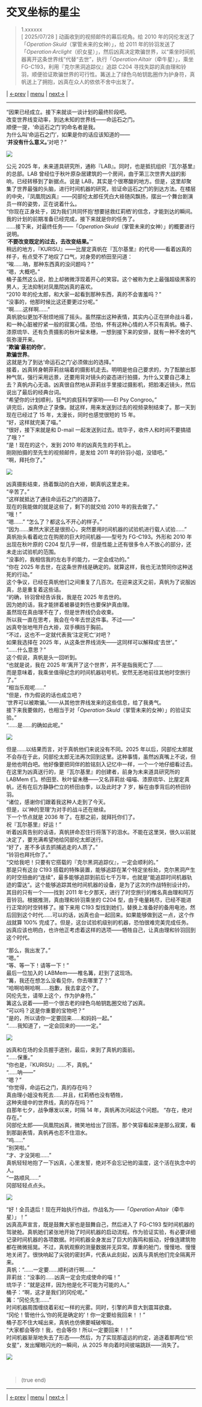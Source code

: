 # 交叉坐标的星尘
> 1.xxxxxx  
> [ 2025/07/28 ] 动画收到的视频邮件的幕后视角。给 2010 年的冈伦发送了「*Operation·Skuld*（掌管未来的女神）」，给 2011 年的铃羽发送了「*Operation·Arclight*（织女星）」，然后凶真决定欺骗世界，以“乘坐时间机器离开这条世界线”代替“去世”，执行「*Operation·Altair*（牵牛星）」，乘坐 FG-C193，利用『克尔黑洞追踪仪』追踪 C204 寻找失踪的真由理和铃羽，顺便验证欺骗世界的可行性。篝送上了绿色乌帕钥匙圈作为护身符，真帆送上了拥抱，凶真在众人的依依不舍中出发了。  

| [←prev](./0168) | [menu](../) | [next→](./0170) |

---

“因果已经成立。接下来就谈一谈计划的最终阶段吧。  
 改变世界线变动率，到达未知的世界线——命运石之门。  
 顺便一提，‘命运石之门’的命名者是我。  
 为什么叫‘命运石之门’，如果是你的话应该知道的——  
 ‘**并没有什么意义。**’对吧？”  

![](../static/image/0169-1.png)

公元 2025 年，未来道具研究所，通称『LAB』。同时，也是抵抗组织『瓦尔基里』的总部。LAB 曾经位于秋叶原杂居建筑的一个房间，由于第三次世界大战的影响，已经转移到了新据点。说是 LAB，其实是个很寒酸的地方。但是，这里却聚集了世界最强的头脑，进行时间机器的研究，验证命运石之门的到达方法。在楼层的中央，『凤凰院凶真』——冈部伦太郎任凭白大褂随风飘扬，摆出一个舞台剧演员一样的姿势，正在说着什么。  
“你现在正身处于，因为我们共同怀抱‘想要拯救红莉栖’的信念，才能到达的瞬间。  
 我的计划的前期准备已经完成，接下来就是你的任务了。  
 ……接下来，对最终任务——「*Operation·Skuld*（掌管未来的女神）」的概要进行说明。  
 ‘**不要改变既定的过去，去改变结果。**’”  
稍远的地方，『KURISU』——比屋定真帆在『瓦尔基里』的代号——看着凶真的样子，有点受不了地叹了口气，对身旁的桥田至问道：  
“唉……呐，那种东西真的没问题吗？”  
“嗯，大概吧。”  
桶子虽然这么说，脸上却微微浮现着开心的笑容。这个被称为史上最强超级黑客的男人，无法抑制对凤凰院凶真的喜欢。  
“2010 年的伦太郎，和大家一起看到那种东西，真的不会害羞吗？”  
“没事的，他那时候比这还要更过分呢。”  
“啊……这样啊……”  
真帆貌似更加不耐烦地摇了摇头。虽然摆出这种表情，其实内心正在拼命战斗着，和一种心脏被拧紧一般的寂寞心情。恐怕，怀有这种心情的人不只有真帆。桶子、漆原琉华、还有负责摄影的秋叶留未穗，一想到接下来的安排，就有一种不舍的气氛弥漫开来。  
“**欺骗‘最初的你’**。  
 **欺骗世界**。  
 这就是为了到达‘命运石之门’必须做出的选择。”  
接着，凶真转身朝菲莉丝端着的摄影机走去。明明是他自己要求的，为了酝酿出那种气氛，强行采用远景，还要用背对镜头的姿态进行拍摄，为什么又要自己凑上去？真帆内心无语。凶真很自然地从菲莉丝手里接过摄影机，把脸凑近镜头，然后说出了最后的经典台词。  
“希望你的计划顺利，狂气的疯狂科学家哟——El Psy Congroo。”  
讲完后，凶真停止了录像。就这样，用来发送到过去的视频录制结束了。那一天到现在已经过了 15 年，太漫长，同时也感觉很短的 15 年。  
“好，这样就完美了喵。”  
“很好，接下来就是和 D-mail 一起发送到过去。琉华子，收件人和时间不要搞错了哦？”  
“是！现在的这个，发到 2010 年的凶真先生的手机上。  
 刚刚拍摄的至先生的视频邮件，是发给 2011 年的铃羽小姐，没错吧。”  
“啊，拜托你了。”  

![](../static/image/0169-2.png)

凶真摄影结束，扬着飘动的白大褂，朝真帆这里走来。  
“辛苦了。”  
“这样就抵达了通往命运石之门的道路了。  
 现在的我能做的就是这些了，剩下的就交给 2010 年的我去做了。”  
“哦！”  
“嗯……”
“怎么了？都这么不开心的样子。”  
“因为……果然大家还是很担心，突然要用时间机器的试验机进行载人试验……”  
真帆抬头看着屹立在购房的巨大时间机器——型号为 FG-C193。外形和 2010 年出现在秋叶原的 C204 型几乎一样，但是性能上还有很多令人不放心的部分，还未走出试验机的范围。  
“没事的，我相信我的左右手的能力，一定会成功的。”  
“你在 2025 年去世，在这条世界线是确定的。就算这样，我也无法赞同你这种送死的行动。”  
这个争议，已经在真帆他们之间重复了几百次。在迎来这天之前，真帆为了说服凶真，总是重复着这些话。  
“的确，铃羽曾经告诉我，我是在 2025 年去世的。  
 因为她的话，我才能拼着被暴徒刺伤也要保护真由理。  
 虽然现在真由理不在了，但是世界线仍会收束。  
 所以我一直在思考，我会在今年去世这件事。不过——”  
凶真夸张地甩开白大褂，双手横挡于胸前。  
“不过，这也不一定就代表我‘注定死亡’对吧？  
 如果我选择在 2025 年，从这条世界线消失——这同样可以解释成‘去世’。”  
“……什么意思？”  
这个假说，真帆是头一回听到。  
“也就是说，我在 2025 年‘离开了这个世界’，并不是指我死亡了……  
 而是意味着，我乘坐值得纪念的时间机器初号机，安然无恙地前往其他时空旅行了。”  
“相当乐观呢……”  
“但是，作为假说的话也成立吧？  
 ‘世界可以被欺骗。’——从其他世界线发来的这些信息，给了我勇气。  
 接下来我要做的，也相当于对「*Operation·Skuld*（掌管未来的女神）」的验证实验。”  
“……是……的确如此呢。”  

![](../static/image/0018-2.png)

但是……以结果而言，对于真帆他们来说没有不同。2025 年以后，冈部伦太郎就不会存在于此，冈部伦太郎无法再次回到这里。这种事情，虽然凶真嘴上不说，但是他也明白吧。他好像要把同伴的脸铭刻入记忆中一样，一个一个地仔细看过去。在这里为凶真送行的，是『瓦尔基里』的创建者，前身为未来道具研究所的 LABMem 们。桥田至、秋叶留未穗——又名菲莉丝·喵喵、漆原琉华、比屋定真帆，还有在后方静静伫立的桥田由季，以及此时才 7 岁，躲在由季背后的桥田铃羽。  
“诸位，感谢你们跟着我这种人走到了今天。  
 但是，以‘神的至理’为对手的战斗还在继续。  
 下一个节点就是 2036 年了。在那之前，就拜托你们了。  
 祝『瓦尔基里』好运！”  
听着凶真告别的话语，真帆拼命忍住行将落下的泪水。不能在这里哭，很久以前就决定了，要充满希望地给冈部伦太郎送行。  
“好了，差不多该去抓捕逃走的人质了。”  
“铃羽也拜托你了。”  
“交给我吧！只要有它搭载的『克尔黑洞追踪仪』，一定会顺利的。”  
那是只有这台 C193 搭载的特殊装置，能够追踪在某个特定坐标处，克尔黑洞产生的时空扭曲的“连续”，最多能够追踪到前后七千万年，也就是“能追踪时间机器轨迹的雷达”。这个能够追踪其他时间机器的设备，是为了这次的作战特别设计的，其目的只有一个——找到 2011 年七夕那天，进行了时空旅行的椎名真由理和阿万音铃羽。根据推测，真由理和铃羽乘坐的 C204 型，由于电量耗尽，已经不能进行正常的时空转移了。接下来用 C193 型找到她们，替换上准备好的备用电池，然后回到这个时代……可以的话，凶真也会一起回来。如果能够做到这一点，这个作战就算 100% 完成了。但是，这台试验机级别的机器，恐怕很难完美完成任务。凶真应该也明白，也许他正考虑着这样的选项——牺牲自己，让真由理和铃羽回到这个时代。  

“那么，我出发了。”  
“嗯。”  
“等、等一下！请等一下！”  
最后一位加入的 LABMem——椎名篝，赶到了这现场。  
“篝，我还在想怎么没看见你，你去哪里了？”  
“哈啊哈啊哈啊……抱歉，我去拿这个了。  
 冈伦先生，请带上这个，作为护身符。”  
篝这么说着——把一个很古老的绿色乌帕钥匙圈交给了凶真。  
“可以吗？这是你重要的宝物吧？”  
“是的，所以请你一定要回来……和妈妈一起。”  
“……我知道了，一定会回来的——一定。”  

![](../static/image/0169-3.png)

凶真和在场的全员握手道别，最后，来到了真帆的面前。  
“……保重。”  
“你也是，『KURISU』……不，真帆。”  
“……呐——”  
“嗯？”  
“你觉得，命运石之门，真的存在吗？  
 真由理小姐没有死去……并且，红莉栖也没有牺牲，  
 这种夹缝中的世界线，真的存在吗？”  
自那年七夕，战争爆发以来，时隔 14 年，真帆再次问起这个问题。
“存在，绝对存在。”  
冈部伦太郎——凤凰院凶真，微笑地给出了回答。那个笑容看起来是那么寂寞，看到那副表情，真帆再也忍不住泪水。  
“呜……”  
“别哭啦。”  
“才、才没哭啦……”  
真帆轻轻地抱了一下凶真，心里发誓，绝对不会忘记他的温度，这个活在执念中的人。  
“一路顺风……”  
冈部轻轻点点头。  

![](../static/image/0169-4.png)

“好！全员退后！现在开始执行作战，作战名为——「*Operation·Altair*（牵牛星）」！”  
凶真高声宣言，既是鼓舞大家也是鼓舞自己，然后进入了 FG-C193 型时间机器的驾驶舱。真帆她们紧张地开始了时间机器的启动流程。作为验证实验，有必要详细记录时间机器的各项数据。时间机器全身发出了巨大的轰鸣和振动，好像连建筑物都在微微摇晃。不过，真帆观察的测量数据并无异常。厚重的舱门，慢慢地、慢慢地关闭了。很快响起了尖锐的密封声，代表从此刻起，凶真与真帆他们完全隔离开来。  
真帆：“……一定要……顺利进行啊……”  
菲莉丝：“没事的……凶真一定会完成使命的喵！”  
琉华子：“就是这样，因为他是化不可能为可能的人。”  
桶子：“啊，这才是我们的冈伦呢。”  
篝：“冈伦先生……”  
时间机器周围缠绕着彩虹一样的光雾。同时，引擎的声音大到震耳欲聋。  
“冈伦！管他什么‘你的死是确定的’！你一定要给我回来！！”  
桶子忍不住大喊出来，真帆也仿佛要喊破喉咙。  
“大家都会等你！我，也会等你！所以一定要回来！！”  
时间机器渐渐地失去了形态——然后，为了实现那遥远的约定，追逐着那两位“织女星”，发出耀眼闪光的一瞬间，从 2025 年向着时间彼端跳跃——消失了。  

![](../static/image/0169-5.png)


<br/>

> (true end)

---

| [←prev](./0168) | [menu](../) | [next→](./0170) |
